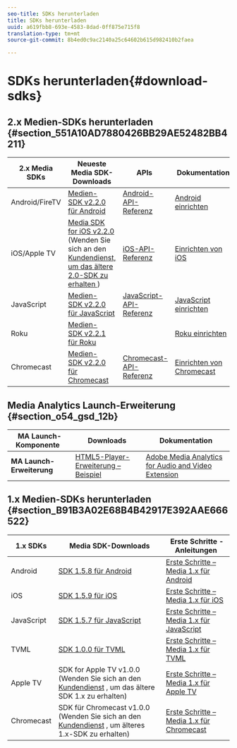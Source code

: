 ```yaml
---
seo-title: SDKs herunterladen
title: SDKs herunterladen
uuid: a619fbb8-693e-4583-8dad-0ff875e715f8
translation-type: tm+mt
source-git-commit: 8b4ed0c9ac2140a25c64602b615d982410b2faea

---
```



# SDKs herunterladen{#download-sdks}

## 2.x Medien-SDKs herunterladen {#section_551A10AD7880426BB29AE52482BB4211}

| 2.x Media SDKs | Neueste Media SDK-Downloads |  APIs   |  Dokumentation  |
| --- | --- | --- | --- |
| Android/FireTV | [ Medien-SDK v2.2.0 für Android](https://github.com/Adobe-Marketing-Cloud/media-sdks/releases/tag/android-v2.2.0) | [Android-API-Referenz](https://adobe-marketing-cloud.github.io/media-sdks/reference/android/) | [Android einrichten](/help/sdk-implement/setup/set-up-android.md) |
| iOS/Apple TV | [Media SDK for iOS v2.2.0](https://github.com/Adobe-Marketing-Cloud/media-sdks/releases/tag/ios-v2.2.0) (Wenden Sie sich an den [Kundendienst, um das ältere 2.0-SDK zu erhalten ](https://helpx.adobe.com/marketing-cloud/contact-support.html) ) | [iOS-API-Referenz](https://adobe-marketing-cloud.github.io/media-sdks/reference/ios/) | [Einrichten von iOS](/help/sdk-implement/setup/set-up-ios.md) |
| JavaScript | [ Medien-SDK v2.2.0 für JavaScript](https://github.com/Adobe-Marketing-Cloud/media-sdks/releases/tag/js-v2.2.0) | [JavaScript-API-Referenz](https://adobe-marketing-cloud.github.io/media-sdks/reference/javascript/) | [JavaScript einrichten](/help/sdk-implement/setup/set-up-js.md) |
| Roku | [ Medien-SDK v2.2.1 für Roku](https://github.com/Adobe-Marketing-Cloud/media-sdks/releases/tag/roku-v2.2.1) |  | [Roku einrichten](/help/sdk-implement/setup/set-up-roku.md) |
| Chromecast | [Medien-SDK v2.2.0 für Chromecast](https://github.com/Adobe-Marketing-Cloud/media-sdks/releases/tag/chromecast-v2.2.0) | [ Chromecast-API-Referenz](https://adobe-marketing-cloud.github.io/media-sdks/reference/chromecast/) | [Einrichten von Chromecast](/help/sdk-implement/setup/set-up-chromecast.md) |

<!--
## Download the Adobe Nielsen 2.x SDKs {#section_ih5_vpz_p1b}

|  &nbsp;Adobe Nielsen 2.x SDKs&nbsp; | Latest&nbsp;Media&nbsp;SDK&nbsp;Downloads&nbsp; | Nielsen&nbsp;Implementation&nbsp;Guides&nbsp; |
|---|---|---|
| **Android** | [VHL for Android v.2.0.1N](https://adobecertifiedmetrics.zendesk.com/hc/en-us/articles/115002514727-VHL-version-2-0-x-N-GA-Release) | [Android 2.1](/help/nielsen-partnership/dcr-impl/dcr-android-impl-2.1.md) |
| **iOS** | [VHL for iOS v.2.0.1N](https://adobecertifiedmetrics.zendesk.com/hc/en-us/articles/115002514727-VHL-version-2-0-x-N-GA-Release) | [iOS 2.1](/help/nielsen-partnership/dcr-impl/dcr-ios-impl-2.1.md) |
| **JavaScript** | [VHL for JavaScript v.2.0.1N](https://adobecertifiedmetrics.zendesk.com/hc/en-us/articles/115002514727-VHL-version-2-0-x-N-GA-Release) | [JavaScript 2.1](/help/nielsen-partnership/dcr-impl/dcr-js-impl-2.1.md) |
-->

## Media Analytics Launch-Erweiterung {#section_o54_gsd_12b}

| MA Launch-Komponente   | Downloads | Dokumentation |
|---|---|---|
| **MA Launch-Erweiterung** | [HTML5-Player-Erweiterung – Beispiel](https://github.com/adobe/reactor-adobe-va-sample-player) | [Adobe Media Analytics for Audio and Video Extension](https://docs.adobelaunch.com/extension-reference/web/adobe-media-analytics-for-audio-and-video-extension) |

## 1.x Medien-SDKs herunterladen {#section_B91B3A02E68B4B42917E392AAE666522}

| 1.x SDKs |  Media SDK-Downloads |  Erste Schritte - Anleitungen |
| --- | --- | --- |
| Android | [SDK 1.5.8 für Android](https://github.com/Adobe-Marketing-Cloud/video-heartbeat/releases/tag/android-v1.5.8) | [Erste Schritte – Media 1.x für Android](setup/vhl-dev-guide-v15_android.pdf) |
| iOS | [SDK 1.5.9 für iOS](https://github.com/Adobe-Marketing-Cloud/video-heartbeat/releases/tag/ios-v1.5.9) | [Erste Schritte – Media 1.x für iOS](setup/vhl-dev-guide-v15_ios.pdf) |
| JavaScript | [SDK 1.5.7 für JavaScript](https://github.com/Adobe-Marketing-Cloud/video-heartbeat/releases/tag/js-v1.5.7) | [Erste Schritte – Media 1.x für JavaScript](setup/vhl-dev-guide-v15_js.pdf) |
| TVML | [SDK 1.0.0 für TVML](https://github.com/Adobe-Marketing-Cloud/video-heartbeat/releases/tag/tvml-v1.0.0) | [Erste Schritte – Media 1.x für TVML](setup/vhl_tvml.pdf) |
| Apple TV | SDK for Apple TV v1.0.0 (Wenden Sie sich an den [Kundendienst](https://helpx.adobe.com/marketing-cloud/contact-support.html) , um das ältere SDK 1.x zu erhalten) | [Erste Schritte – Media 1.x für Apple TV](setup/vhl-dev-guide-v1x_appletv.pdf) |
| Chromecast | SDK für Chromecast v1.0.0 (Wenden Sie sich an den [Kundendienst](https://helpx.adobe.com/marketing-cloud/contact-support.html) , um älteres 1.x-SDK zu erhalten) | [Erste Schritte – Media 1.x für Chromecast](setup/chromecast_1.x_sdk.pdf) |


